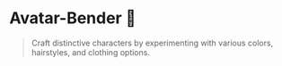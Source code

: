 # Avatar-Bender 🙂
> Craft distinctive characters by experimenting with various colors, hairstyles, and clothing options.
